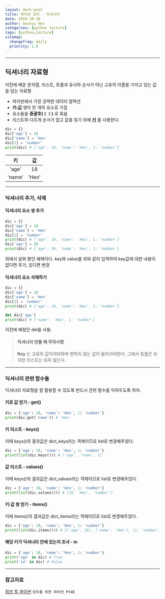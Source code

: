 ```yaml
---
layout: dark-post
title: 파이썬 강의 - 딕셔너리
date: 2018-10-30
author: Geunsu Heo
categories: [python lecture]
tags: [python,lecture]
sitemap:
  changefraq: daily
  priority: 1.0
---
```


---
## 딕셔너리 자료형
이전에 배운 문자열, 리스트, 튜플과 유사하 순서가 아닌 고유의 이름을 가지고 있는 값을 담는 자료형
- 파이썬에서 가장 강력한 데이터 컬렉션
- **키:값** 쌍이 한 개의 요소로 가짐
- 요소들을 **중괄호( `{ }` )** 로 묶음
- 리스트와 다르게 순서가 없고 값을 찾기 위해 **<u>키</u>** 를 사용한다.

```python
dic = {}
dic['age'] = 18
dic['name'] = 'Heo'
dic[1] = 'number'
print(dic) # {'age': 18, 'name': 'Heo', 1: 'number'}
```
|키|값|
|:---:|:---:|
|'age'|18|
|'name'|'Heo'|

---
### 딕셔너리 추가, 삭제
#### 딕셔너리 요소 쌍 추가

```python
dic = {}
dic['age'] = 18
dic['name'] = 'Heo'
dic[1] = 'number'
print(dic) # {'age': 18, 'name': 'Heo', 1: 'number'}
dic['age'] = 20
print(dic) # {'age': 20, 'name': 'Heo', 1: 'number'}
```
위에서 살펴 봤던 예제이다. key와 value를 위와 같이 입력하여 key값에 대한 내용이 없다면 추가, 있다면 변경

#### 딕셔너리 요소 삭제하기
```python
dic = {}
dic['age'] = 18
dic['name'] = 'Heo'
dic[1] = 'number'
print(dic) # {'age': 18, 'name': 'Heo', 1: 'number'}

del dic['age']
print(dic) # {'name': 'Heo', 1: 'number'}
```
이전에 배웠던 del을 사용.

>#### 딕셔너리 만들 때 주의사항
>**Key** 는 고유의 값이어야하며 변하지 않는 값이 들어가야한다. 그래서 튜플은 되지만 리스트는 되지 않는다.

---
### 딕셔너리 관련 함수들
딕셔너리 자료형을 잘 활용할 수 있도록 반드시 관련 함수를 익혀두도록 하자.

#### 키로 값 얻기 - get()
```python
dic = {'age': 18, 'name': 'Heo', 1: 'number'}
print(dic.get('name')) # 'Heo'
```

#### 키 리스트 - keys()
이때 keys()의 결과값은 dict_keys라는 객체이므로 list로 변경해주었다.
```python
dic = {'age': 18, 'name': 'Heo', 1: 'number'}
print(list(dic.keys())) # ['age', 'name', 1]
```

#### 값 리스트 - values()
이때 keys()의 결과값은 dict_values라는 객체이므로 list로 변경해주었다.
```python
dic = {'age': 18, 'name': 'Heo', 1: 'number'}
print(list(dic.values())) # [18, 'Heo', 'number']
```

#### 키:값 쌍 얻기 - items()
이때 items()의 결과값은 dict_items라는 객체이므로 list로 변경해주었다. 
```python
dic = {'age': 18, 'name': 'Heo', 1: 'number'}
print(list(dic.items())) # [('age', 18), ('name', 'Heo'), (1, 'number')]
```

#### 해당 키가 딕셔너리 안에 있는지 조사 - in
```python
dic = {'age': 18, 'name': 'Heo', 1: 'number'}
print('age' in dic) # True
print('id' in dic) # False
```

---
### 참고자료
[점프 투 파이썬](https://wikidocs.net/16)
`모두를 위한 파이썬 PY4E`
